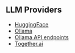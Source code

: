 
## LLM Providers

- [HuggingFace](https://huggingface.co/models)
- [Ollama](https://ollama.com/search)
- [Ollama API endpoints](https://github.com/ollama/ollama/blob/main/docs/api.md)
- [Together.ai](https://www.together.ai/inference)
